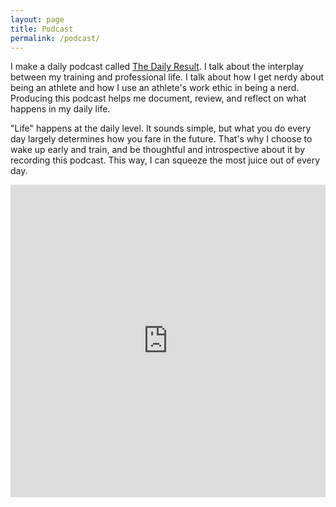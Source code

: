 ```yaml
---
layout: page
title: Podcast
permalink: /podcast/
---
```


I make a daily podcast called <a href="https://anchor.fm/mikelady91">The Daily Result</a>. I talk about the interplay between my training and professional life. I talk about how I get nerdy about being an athlete and how I use an athlete's work ethic in being a nerd. Producing this podcast helps me document, review, and reflect on what happens in my daily life. 

"Life" happens at the daily level. It sounds simple, but what you do every day largely determines how you fare in the future. That's why I choose to wake up early and train, and be thoughtful and introspective about it by recording this podcast. This way, I can squeeze the most juice out of every day. 

<iframe src="https://anchor.fm/mikelady91" height="500px" width="100%" frameborder="0" scrolling="yes"></iframe>